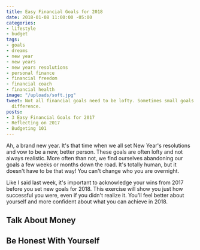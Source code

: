 ```yaml
---
title: Easy Financial Goals for 2018
date: 2018-01-08 11:00:00 -05:00
categories:
- lifestyle
- budget
tags:
- goals
- dreams
- new year
- new years
- new years resolutions
- personal finance
- financial freedom
- financial coach
- financial health
image: "/uploads/soft.jpg"
tweet: Not all financial goals need to be lofty. Sometimes small goals make the biggest
  difference.
posts:
- 3 Easy Financial Goals for 2017
- Reflecting on 2017
- Budgeting 101
---
```


Ah, a brand new year. It's that time when we all set New Year's resolutions and vow to be a new, better person. These goals are often lofty and not always realistic. More often than not, we find ourselves abandoning our goals a few weeks or months down the road. It's totally human, but it doesn't have to be that way! You can't change who you are overnight.

Like I said last week, it's important to acknowledge your wins from 2017 before you set new goals for 2018. This exercise will show you just how successful you were, even if you didn't realize it. You'll feel better about yourself and more confident about what you can achieve in 2018. 

## Talk About Money

## Be Honest With Yourself

## 